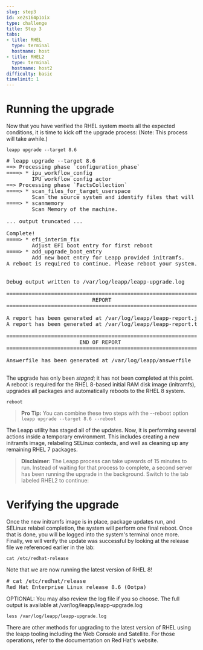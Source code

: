 ```yaml
---
slug: step3
id: xe2s164p1oix
type: challenge
title: Step 3
tabs:
- title: RHEL
  type: terminal
  hostname: host
- title: RHEL2
  type: terminal
  hostname: host2
difficulty: basic
timelimit: 1
---
```

# Running the upgrade

Now that you have verified the RHEL system meets all the expected conditions, it is time to kick off the upgrade process: (Note: This process will take awhile.)

```
leapp upgrade --target 8.6
```

<pre class=file>
# leapp upgrade --target 8.6
==> Processing phase `configuration_phase`
====> * ipu_workflow_config
        IPU workflow config actor
==> Processing phase `FactsCollection`
====> * scan_files_for_target_userspace
        Scan the source system and identify files that will be copied into the target userspace when it is created.
====> * scanmemory
        Scan Memory of the machine.

... output truncated ...

Complete!
====> * efi_interim_fix
        Adjust EFI boot entry for first reboot
====> * add_upgrade_boot_entry
        Add new boot entry for Leapp provided initramfs.
A reboot is required to continue. Please reboot your system.


Debug output written to /var/log/leapp/leapp-upgrade.log

============================================================
                           REPORT
============================================================

A report has been generated at /var/log/leapp/leapp-report.json
A report has been generated at /var/log/leapp/leapp-report.txt

============================================================
                       END OF REPORT
============================================================

Answerfile has been generated at /var/log/leapp/answerfile

</pre>

The upgrade has only been _staged_; it has not been completed at this point. A reboot is required for the RHEL 8-based initial RAM disk image (initramfs), upgrades all packages and automatically reboots to the RHEL 8 system.

```
reboot
```

>**Pro Tip:** You can combine these two steps with the --reboot option
`leapp upgrade --target 8.6 --reboot`

The Leapp utility has staged all of the updates. Now, it is performing several actions inside a temporary environment. This includes creating a new initramfs image, relabeling SELinux contexts, and well as cleaning up any remaining RHEL 7 packages.

>**Disclaimer:**
The Leapp process can take upwards of 15 minutes to run. Instead of waiting for that process to complete, a second server has been running the upgrade in the background. Switch to the tab labeled RHEL2 to continue:

# Verifying the upgrade

Once the new initramfs image is in place, package updates run, and SELinux relabel completion, the system will perform one final reboot. Once that is done, you will be logged into the system's terminal once more. Finally, we will verify the update was successful by looking at the release file we referenced earlier in the lab:

```
cat /etc/redhat-release
```

Note that we are now running the latest version of RHEL 8!

<pre class=file>
# cat /etc/redhat/release
Red Hat Enterprise Linux release 8.6 (Ootpa)
</pre>

OPTIONAL: You may also review the log file if you so choose. The full output is available at /var/log/leapp/leapp-upgrade.log

```
less /var/log/leapp/leapp-upgrade.log
```

There are other methods for upgrading to the latest version of RHEL using the leapp tooling including the Web Console and Satellite. For those operations, refer to the documentation on Red Hat's website.